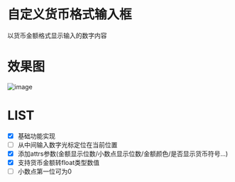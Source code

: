﻿# 自定义货币格式输入框

>
以货币金额格式显示输入的数字内容

# 效果图
![image](https://github.com/yuhaocan/MoneyEditText/blob/master/2016-07-21-11mzresult.gif)

# LIST
- [x] 基础功能实现
- [ ] 从中间输入数字光标定位在当前位置
- [x] 添加attrs参数(金额显示位数/小数点显示位数/金额颜色/是否显示货币符号...)
- [x] 支持货币金额转float类型数值
- [ ] 小数点第一位可为0